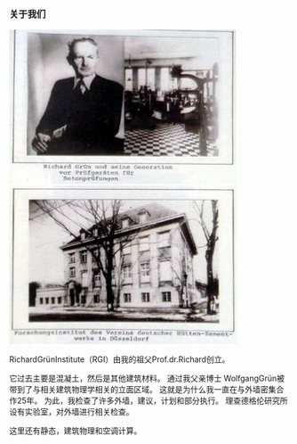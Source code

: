 ### 关于我们
![about1](/about1.jpg)  
![about1](/about2.jpg)

 RichardGrünInstitute（RGI）由我的祖父Prof.dr.Richard创立。    
  
 它过去主要是混凝土，然后是其他建筑材料。 通过我父亲博士 WolfgangGrün被带到了与相关建筑物理学相关的立面区域。 这就是为什么我一直在与外墙密集合作25年。 为此，我检查了许多外墙，建议，计划和部分执行。 理查德格伦研究所设有实验室，对外墙进行相关检查。  

 这里还有静态，建筑物理和空调计算。